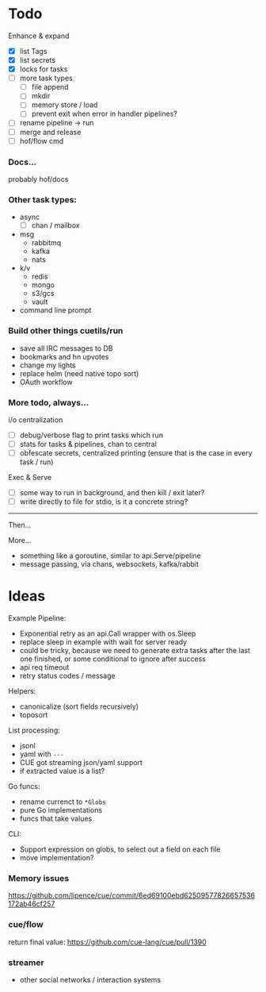 # Todo

Enhance & expand

- [x] list Tags
- [x] list secrets
- [x] locks for tasks
- [ ] more task types
    - [ ] file append
    - [ ] mkdir
    - [ ] memory store / load
    - [ ] prevent exit when error in handler pipelines?
- [ ] rename pipeline -> run
- [ ] merge and release
- [ ] hof/flow cmd

### Docs...

probably hof/docs


### Other task types:

- async
  - [ ] chan / mailbox

- msg
  - rabbitmq
  - kafka
  - nats
- k/v
  - redis
  - mongo
  - s3/gcs
  - vault
- command line prompt

### Build other things cuetils/run

- save all IRC messages to DB
- bookmarks and hn upvotes
- change my lights
- replace helm (need native topo sort)
- OAuth workflow

### More todo, always...

i/o centralization

- [ ] debug/verbose flag to print tasks which run
- [ ] stats for tasks & pipelines, chan to central
- [ ] obfescate secrets, centralized printing (ensure that is the case in every task / run)

Exec & Serve

- [ ] some way to run in background, and then kill / exit later?
- [ ] write directly to file for stdio, is it a concrete string?

---

Then...


More...

- something like a goroutine, similar to api.Serve/pipeline
- message passing, via chans, websockets, kafka/rabbit

# Ideas

Example Pipeline:
- Exponential retry as an api.Call wrapper with os.Sleep
- replace sleep in example with wait for server ready
- could be tricky, because we need to generate extra tasks after the last one finished, or some conditional to ignore after success
- api req timeout
- retry status codes / message

Helpers:

- canonicalize (sort fields recursively)
- toposort

List processing:

- jsonl
- yaml with `---`
- CUE got streaming json/yaml support
- if extracted value is a list?

Go funcs:

- rename currenct to `*Globs`
- pure Go implementations
- funcs that take values

CLI:

- Support expression on globs, to select out a field on each file
- move implementation?

### Memory issues

https://github.com/lipence/cue/commit/6ed69100ebd62509577826657536172ab46cf257

### cue/flow

return final value: https://github.com/cue-lang/cue/pull/1390


### streamer

- other social networks / interaction systems
